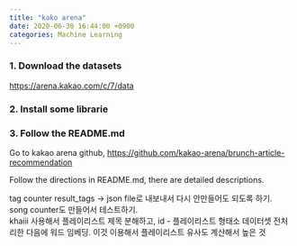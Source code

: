 ```yaml
---
title: "kako arena"
date: 2020-06-30 16:44:00 +0900
categories: Machine Learning
---
```



### 1. Download the datasets
<https://arena.kakao.com/c/7/data>

### 2. Install some librarie


### 3. Follow the README.md
Go to kakao arena github,
<https://github.com/kakao-arena/brunch-article-recommendation>

Follow the directions in README.md, there are detailed descriptions.



tag counter result_tags -> json file로 내보내서 다시 안만들어도 되도록 하기.    
song counter도 만들어서 테스트하기.    
khaiii 사용해서 플레이리스트 제목 분해하고, id - 플레이리스트 형태소 데이터셋 전처리한 다음에 워드 임베딩.
이것 이용해서 플레이리스트 유사도 계산해서 높은 것 
